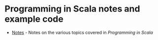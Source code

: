 # Programming in Scala notes and example code

* [Notes][notes] - Notes on the various topics covered in _Programming in Scala_

[notes]: /NOTES.md

